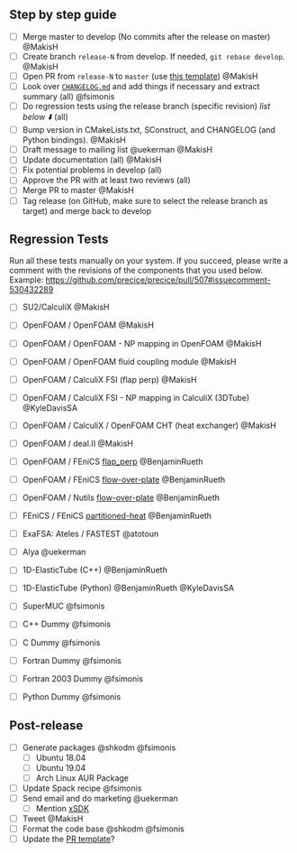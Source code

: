 ## Step by step guide
* [ ] Merge master to develop (No commits after the release on master) @MakisH 
* [ ] Create branch `release-N` from develop. If needed, `git rebase develop`. @MakisH 
* [ ] Open PR from `release-N` to `master` (use [this template](https://github.com/precice/precice/blob/add_PR_template/.github/PULL_REQUEST_TEMPLATE/release_pull_request_template.md)) @MakisH 
* [ ] Look over [`CHANGELOG.md`](https://github.com/precice/precice/blob/develop/CHANGELOG.md) and add things if necessary and extract summary (all) @fsimonis 
* [ ] Do regression tests using the release branch (specific revision) _list below :arrow_down:_ (all)
* [ ] Bump version in CMakeLists.txt, SConstruct, and CHANGELOG (and Python bindings). @MakisH 
* [ ] Draft message to mailing list @uekerman @MakisH 
* [ ] Update documentation (all) @MakisH 
* [ ] Fix potential problems in develop (all)
* [ ] Approve the PR with at least two reviews (all)
* [ ] Merge PR to master @MakisH 
* [ ] Tag release (on GitHub, make sure to select the release branch as target) and merge back to develop

## Regression Tests

Run all these tests manually on your system. If you succeed, please write a comment with the revisions of the components that you used below. Example: https://github.com/precice/precice/pull/507#issuecomment-530432289

* [ ] SU2/CalculiX @MakisH 
* [ ] OpenFOAM / OpenFOAM @MakisH 
* [ ] OpenFOAM / OpenFOAM - NP mapping in OpenFOAM @MakisH
* [ ] OpenFOAM / OpenFOAM fluid coupling module @MakisH 
* [ ] OpenFOAM / CalculiX FSI (flap perp) @MakisH
* [ ] OpenFOAM / CalculiX FSI - NP mapping in CalculiX (3DTube) @KyleDavisSA 
* [ ] OpenFOAM / CalculiX / OpenFOAM CHT (heat exchanger) @MakisH
* [ ] OpenFOAM / deal.II @MakisH 
* [ ] OpenFOAM / FEniCS [flap_perp](https://github.com/precice/tutorials/tree/master/FSI/flap_perp/OpenFOAM-FEniCS) @BenjaminRueth 
* [ ] OpenFOAM / FEniCS [flow-over-plate](https://github.com/precice/tutorials/tree/master/CHT/flow-over-plate/buoyantPimpleFoam-fenics) @BenjaminRueth 
* [ ] OpenFOAM / Nutils [flow-over-plate](https://github.com/precice/tutorials/tree/master/CHT/flow-over-plate/buoyantPimpleFoam-nutils) @BenjaminRueth 
* [ ] FEniCS / FEniCS [partitioned-heat](https://github.com/precice/tutorials/tree/master/HT/partitioned-heat/fenics-fenics) @BenjaminRueth 
* [ ] ExaFSA: Ateles / FASTEST @atotoun 
* [ ] Alya @uekerman 
* [ ] 1D-ElasticTube (C++) @BenjaminRueth 
* [ ] 1D-ElasticTube (Python) @BenjaminRueth @KyleDavisSA 
* [ ] SuperMUC @fsimonis 
* [ ] C++ Dummy @fsimonis 
* [ ] C Dummy @fsimonis 
* [ ] Fortran Dummy @fsimonis 
* [ ] Fortran 2003 Dummy @fsimonis 
* [ ] Python Dummy @fsimonis 


## Post-release
* [ ] Generate packages @shkodm @fsimonis 
   * [ ] Ubuntu 18.04
   * [ ] Ubuntu 19.04
   * [ ] Arch Linux AUR Package
* [ ] Update Spack recipe @fsimonis 
* [ ] Send email and do marketing @uekerman 
   * [ ] Mention [xSDK](https://github.com/xsdk-project/xsdk-policy-compatibility/blob/master/precice-policy-compatibility.md)
* [ ] Tweet @MakisH 
* [ ] Format the code base @shkodm @fsimonis 
* [ ] Update the [PR template](https://github.com/precice/precice/blob/add_PR_template/.github/PULL_REQUEST_TEMPLATE/release_pull_request_template.md)?
